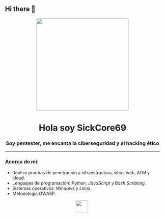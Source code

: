 ## Hi there 👋

<div id="header" align="center">
  <img src="https://i.giphy.com/media/v1.Y2lkPTc5MGI3NjExMjVjMjRnbGt2aXMwZGR3ajZpMm1xbzRpazNrb3E0ZDloYTBzbGs0ZiZlcD12MV9pbnRlcm5hbF9naWZfYnlfaWQmY3Q9Zw/zyFcsWHX2fdpyb5SBi/giphy.gif" width="300"/>
  <h1 align="center">Hola soy SickCore69</h1>
  <h3 align="center">Soy pentester, me encanta la ciberseguridad y el hacking ético</h3>
</div>

---
### Acerca de mi:
- Realizo pruebas de penetración a infraestructura, sitios web, ATM y cloud.
- Lenguajes de programación: *Python, JavaScript y Bash Scripting*.
- Sistemas operativos: *Windows y Linux*.
- Métodología OWASP.

<div id="header" align="center">
  <img src="" title="" alt="" width="40" height="40"/>&nbsp;

</div>

